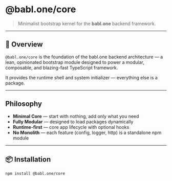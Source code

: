 # @babl.one/core

> Minimalist bootstrap kernel for the **babl.one** backend framework.

---

## 🚀 Overview

`@babl.one/core` is the foundation of the babl.one backend architecture — a lean, opinionated bootstrap module designed to power a modular, composable, and blazing-fast TypeScript framework.

It provides the runtime shell and system initializer — everything else is a package.

---

## Philosophy

- **Minimal Core** — start with nothing, add only what you need
- **Fully Modular** — designed to load packages dynamically
- **Runtime-first** — core app lifecycle with optional hooks
- **No Monolith** — each feature (config, logger, http) is a standalone npm module

---

## 📦 Installation

```bash
npm install @babl.one/core
